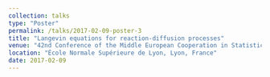 ```yaml
---
collection: talks
type: "Poster"
permalink: /talks/2017-02-09-poster-3
title: "Langevin equations for reaction-diffusion processes"
venue: "42nd Conference of the Middle European Cooperation in Statistical Physics"
location: "École Normale Supérieure de Lyon, Lyon, France"
date: 2017-02-09
---
```

